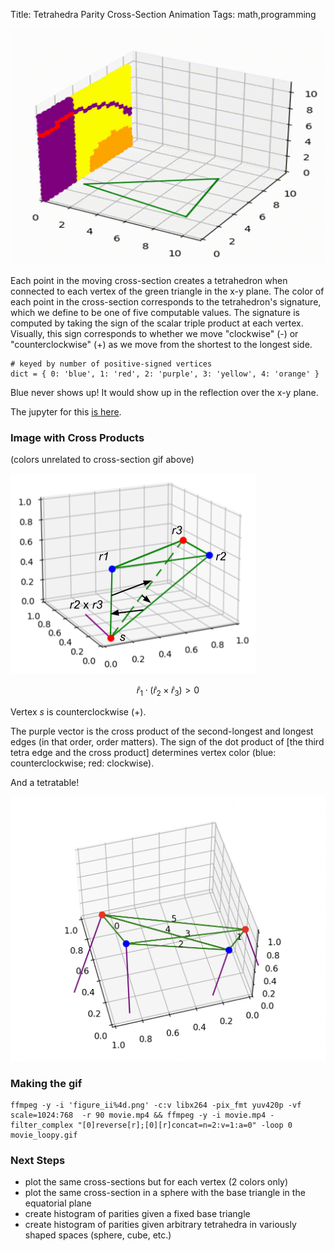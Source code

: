 Title: Tetrahedra Parity Cross-Section Animation
Tags: math,programming

![tetrahedra](/images/movie_loopy.gif "tetrahedra")

Each point in the moving cross-section creates a tetrahedron when connected to each vertex of the green triangle in the x-y plane. The color of each point in the cross-section corresponds to the tetrahedron's signature, which we define to be one of five computable values. The signature is computed by taking the sign of the scalar triple product at each vertex. Visually, this sign corresponds to whether we move "clockwise" (-) or "counterclockwise" (+) as we move from the shortest to the longest side.

```
# keyed by number of positive-signed vertices
dict = { 0: 'blue', 1: 'red', 2: 'purple', 3: 'yellow', 4: 'orange' }
```

Blue never shows up! It would show up in the reflection over the x-y plane.

The jupyter for this [is here](https://github.com/skyldpod/jupyters/blob/main/tetrahedra/tetra4.ipynb).

### Image with Cross Products

(colors unrelated to cross-section gif above)

![tetradirection](/images/tetradirection.png "tetradirection")

$$\hat{r}_1 \cdot (\hat{r}_2 \times \hat{r}_3) > 0$$

Vertex $s$ is counterclockwise (+).

The purple vector is the cross product of the second-longest and longest edges (in that order, order matters). The sign of the dot product of [the third tetra edge and the cross product] determines vertex color (blue: counterclockwise; red: clockwise).

And a tetratable!

![tetratable](/images/tetratable.png "tetratable")

### Making the gif

```
ffmpeg -y -i 'figure_ii%4d.png' -c:v libx264 -pix_fmt yuv420p -vf scale=1024:768  -r 90 movie.mp4 && ffmpeg -y -i movie.mp4 -filter_complex "[0]reverse[r];[0][r]concat=n=2:v=1:a=0" -loop 0  movie_loopy.gif
```

### Next Steps

- plot the same cross-sections but for each vertex (2 colors only)
- plot the same cross-section in a sphere with the base triangle in the equatorial plane
- create histogram of parities given a fixed base triangle
- create histogram of parities given arbitrary tetrahedra in variously shaped spaces (sphere, cube, etc.)
